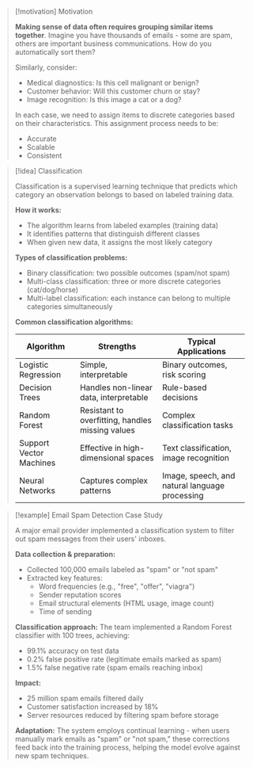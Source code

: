 > [!motivation] Motivation
> 
> **Making sense of data often requires grouping similar items together**. Imagine you have thousands of emails - some are spam, others are important business communications. How do you automatically sort them?
> 
> Similarly, consider:
> 
> - Medical diagnostics: Is this cell malignant or benign?
> - Customer behavior: Will this customer churn or stay?
> - Image recognition: Is this image a cat or a dog?
> 
> In each case, we need to assign items to discrete categories based on their characteristics. This assignment process needs to be:
> 
> - Accurate
> - Scalable
> - Consistent

> [!idea] Classification
> 
> Classification is a supervised learning technique that predicts which category an observation belongs to based on labeled training data.
> 
> **How it works:**
> 
> - The algorithm learns from labeled examples (training data)
> - It identifies patterns that distinguish different classes
> - When given new data, it assigns the most likely category
> 
> **Types of classification problems:**
> 
> - Binary classification: two possible outcomes (spam/not spam)
> - Multi-class classification: three or more discrete categories (cat/dog/horse)
> - Multi-label classification: each instance can belong to multiple categories simultaneously
> 
> **Common classification algorithms:**
> 
> |Algorithm|Strengths|Typical Applications|
> |---|---|---|
> |Logistic Regression|Simple, interpretable|Binary outcomes, risk scoring|
> |Decision Trees|Handles non-linear data, interpretable|Rule-based decisions|
> |Random Forest|Resistant to overfitting, handles missing values|Complex classification tasks|
> |Support Vector Machines|Effective in high-dimensional spaces|Text classification, image recognition|
> |Neural Networks|Captures complex patterns|Image, speech, and natural language processing|

> [!example] Email Spam Detection Case Study
> 
> A major email provider implemented a classification system to filter out spam messages from their users' inboxes.
> 
> **Data collection & preparation:**
> 
> - Collected 100,000 emails labeled as "spam" or "not spam"
> - Extracted key features:
>     - Word frequencies (e.g., "free", "offer", "viagra")
>     - Sender reputation scores
>     - Email structural elements (HTML usage, image count)
>     - Time of sending
> 
> **Classification approach:** The team implemented a Random Forest classifier with 100 trees, achieving:
> 
> - 99.1% accuracy on test data
> - 0.2% false positive rate (legitimate emails marked as spam)
> - 1.5% false negative rate (spam emails reaching inbox)
> 
> **Impact:**
> 
> - 25 million spam emails filtered daily
> - Customer satisfaction increased by 18%
> - Server resources reduced by filtering spam before storage
> 
> **Adaptation:** The system employs continual learning - when users manually mark emails as "spam" or "not spam," these corrections feed back into the training process, helping the model evolve against new spam techniques.